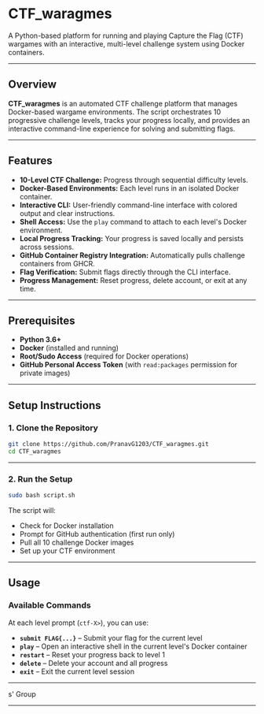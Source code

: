 # CTF_waragmes

A Python-based platform for running and playing Capture the Flag (CTF) wargames with an interactive, multi-level challenge system using Docker containers.

---

## Overview

**CTF_waragmes** is an automated CTF challenge platform that manages Docker-based wargame environments. The script orchestrates 10 progressive challenge levels, tracks your progress locally, and provides an interactive command-line experience for solving and submitting flags.

---

## Features

- **10-Level CTF Challenge:** Progress through sequential difficulty levels.
- **Docker-Based Environments:** Each level runs in an isolated Docker container.
- **Interactive CLI:** User-friendly command-line interface with colored output and clear instructions.
- **Shell Access:** Use the `play` command to attach to each level's Docker environment.
- **Local Progress Tracking:** Your progress is saved locally and persists across sessions.
- **GitHub Container Registry Integration:** Automatically pulls challenge containers from GHCR.
- **Flag Verification:** Submit flags directly through the CLI interface.
- **Progress Management:** Reset progress, delete account, or exit at any time.

---

## Prerequisites

- **Python 3.6+**
- **Docker** (installed and running)
- **Root/Sudo Access** (required for Docker operations)
- **GitHub Personal Access Token** (with `read:packages` permission for private images)

---

## Setup Instructions

### 1. Clone the Repository

```bash
git clone https://github.com/PranavG1203/CTF_waragmes.git
cd CTF_waragmes
```

---

### 2. Run the Setup

```bash
sudo bash script.sh
```

The script will:
- Check for Docker installation
- Prompt for GitHub authentication (first run only)
- Pull all 10 challenge Docker images
- Set up your CTF environment

---

## Usage

### Available Commands

At each level prompt (`ctf-X>`), you can use:

- **`submit FLAG{...}`** – Submit your flag for the current level
- **`play`** – Open an interactive shell in the current level's Docker container
- **`restart`** – Reset your progress back to level 1
- **`delete`** – Delete your account and all progress
- **`exit`** – Exit the current level session

---
s' Group

---

